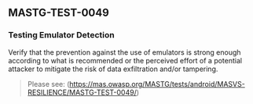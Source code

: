 ##  MASTG-TEST-0049

### Testing Emulator Detection

Verify that the prevention against the use of emulators is strong enough according to what is recommended or the perceived effort of a potential attacker to mitigate the risk of data exfiltration and/or tampering.

> Please see: (https://mas.owasp.org/MASTG/tests/android/MASVS-RESILIENCE/MASTG-TEST-0049/)